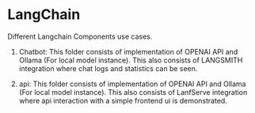 # LangChain
Different Langchain Components use cases.
1. Chatbot:
    This folder consists of implementation of OPENAI API and Ollama (For local model instance). This also consists of LANGSMITH integration where chat logs and statistics can be seen.

1. api:
    This folder consists of implementation of OPENAI API and Ollama (For local model instance). This also consists of LanfServe integration where api interaction with a simple frontend ui is demonstrated.
